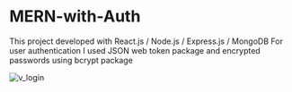# MERN-with-Auth

This project developed with React.js / Node.js / Express.js / MongoDB
For user authentication I used JSON web token package and encrypted passwords using bcrypt package

![v_login](https://user-images.githubusercontent.com/102930360/206927185-658cdecc-d96f-45ff-9704-3093c19f10cf.PNG)
